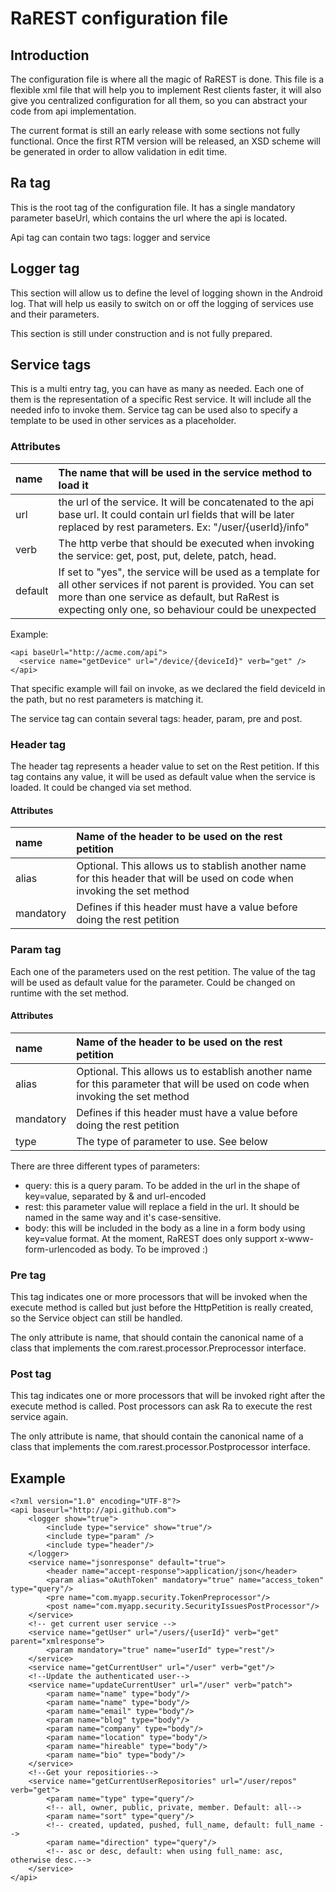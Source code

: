 # RaREST configuration file #

## Introduction ##

The configuration file is where all the magic of RaREST is done. This file is a flexible xml file that will help you to implement Rest clients faster, it will also give you centralized configuration for all them, so you can abstract your code from api implementation.

The current format is still an early release with some sections not fully functional. Once the first RTM version will be released, an XSD scheme will be generated in order to allow validation in edit time.

## Ra tag ##

This is the root tag of the configuration file. It has a single mandatory parameter baseUrl, which contains the url where the api is located.

Api tag can contain two tags: logger and service

## Logger tag ##

This section will allow us to define the level of logging shown in the Android log. That will help us easily to switch on or off the logging of services use and their parameters.

This section is still under construction and is not fully prepared.

## Service tags ##

This is a multi entry tag, you can have as many as needed. Each one of them is the representation of a specific Rest service. It will include all the needed info to invoke them. Service tag can be used also to specify a template to be used in other services as a placeholder.

### Attributes ###

| name | The name that will be used in the service method to load it |
|:-----|:------------------------------------------------------------|
| url  | the url of the service. It will be concatenated to the api base url. It could contain url fields that will be later replaced by rest parameters. Ex: "/user/{userId}/info" |
| verb | The http verbe that should be executed when invoking the service: get, post, put, delete, patch, head. |
| default | If set to "yes", the service will be used as a template for all other services if not parent is provided. You can set more than one service as default, but RaRest is expecting only one, so behaviour could be unexpected |

Example:
```
<api baseUrl="http://acme.com/api">
  <service name="getDevice" url="/device/{deviceId}" verb="get" />
</api>
```

That specific example will fail on invoke, as we declared the field deviceId in the path, but no rest parameters is matching it.

The service tag can contain several tags: header, param, pre and post.

### Header tag ###

The header tag represents a header value to set on the Rest petition. If this tag contains any value, it will be used as default value when the service is loaded. It could be changed via set method.

#### Attributes ####

| name | Name of the header to be used on the rest petition |
|:-----|:---------------------------------------------------|
| alias | Optional. This allows us to stablish another name for this header that will be used on code when invoking the set method |
| mandatory | Defines if this header must have a value before doing the rest petition |

### Param tag ###

Each one of the parameters used on the rest petition. The value of the tag will be used as default value for the parameter. Could be changed on runtime with the set method.

#### Attributes ####

| name | Name of the header to be used on the rest petition |
|:-----|:---------------------------------------------------|
| alias | Optional. This allows us to establish another name for this parameter that will be used on code when invoking the set method |
| mandatory | Defines if this header must have a value before doing the rest petition |
| type | The type of parameter to use. See below            |

There are three different types of parameters:
  * query: this is a query param. To be added in the url in the shape of key=value, separated by & and url-encoded
  * rest: this parameter value will replace a field in the url. It should be named in the same way and it's case-sensitive.
  * body: this will be included in the body as a line in a form body using key=value format. At the moment, RaREST does only support x-www-form-urlencoded as body. To be improved :) 

### Pre tag ###

This tag indicates one or more processors that will be invoked when the execute method is called but just before the HttpPetition is really created, so the Service object can still be handled.

The only attribute is name, that should contain the canonical name of a class that implements the com.rarest.processor.Preprocessor interface.

### Post tag ###

This tag indicates one or more processors that will be invoked right after the execute method is called. Post processors can ask Ra to execute the rest service again.

The only attribute is name, that should contain the canonical name of a class that implements the com.rarest.processor.Postprocessor interface.

## Example ##

```
<?xml version="1.0" encoding="UTF-8"?>
<api baseurl="http://api.github.com">
	<logger show="true">
		<include type="service" show="true"/>
		<include type="param" />
		<include type="header"/> 
	</logger>
	<service name="jsonresponse" default="true">
		<header name="accept-response">application/json</header>
		<param alias="oAuthToken" mandatory="true" name="access_token" type="query"/>
		<pre name="com.myapp.security.TokenPreprocessor"/>
		<post name="com.myapp.security.SecurityIssuesPostProcessor"/>
	</service>
	<!-- get current user service -->
	<service name="getUser" url="/users/{userId}" verb="get" parent="xmlresponse">
		<param mandatory="true" name="userId" type="rest"/>
	</service>
	<service name="getCurrentUser" url="/user" verb="get"/>
	<!--Update the authenticated user-->
	<service name="updateCurrentUser" url="/user" verb="patch">
		<param name="name" type="body"/>
		<param name="name" type="body"/>
		<param name="email" type="body"/>
		<param name="blog" type="body"/>
		<param name="company" type="body"/>
		<param name="location" type="body"/>
		<param name="hireable" type="body"/>
		<param name="bio" type="body"/>
	</service>
	<!--Get your repositiories-->
	<service name="getCurrentUserRepositories" url="/user/repos" verb="get">
		<param name="type" type="query"/>
		<!-- all, owner, public, private, member. Default: all-->
		<param name="sort" type="query"/>
		<!-- created, updated, pushed, full_name, default: full_name -->
		<param name="direction" type="query"/>
		<!-- asc or desc, default: when using full_name: asc, otherwise desc.-->
	</service>
</api>
```